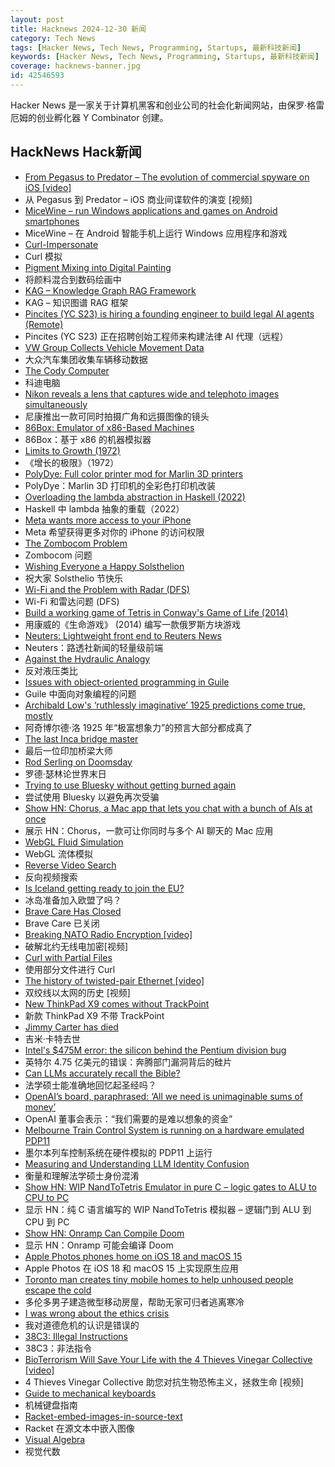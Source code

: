 ```yaml
---
layout: post
title: Hacknews 2024-12-30 新闻
category: Tech News
tags: [Hacker News, Tech News, Programming, Startups, 最新科技新闻]
keywords: [Hacker News, Tech News, Programming, Startups, 最新科技新闻]
coverage: hacknews-banner.jpg
id: 42546593
---
```


Hacker News 是一家关于计算机黑客和创业公司的社会化新闻网站，由保罗·格雷厄姆的创业孵化器 Y Combinator 创建。

## HackNews Hack新闻

- [From Pegasus to Predator – The evolution of commercial spyware on iOS [video]](https://media.ccc.de/v/38c3-from-pegasus-to-predator-the-evolution-of-commercial-spyware-on-ios)
- 从 Pegasus 到 Predator – iOS 商业间谍软件的演变 [视频]
- [MiceWine – run Windows applications and games on Android smartphones](https://github.com/KreitinnSoftware/MiceWine-Application)
- MiceWine – 在 Android 智能手机上运行 Windows 应用程序和游戏
- [Curl-Impersonate](https://github.com/lexiforest/curl-impersonate)
- Curl 模拟
- [Pigment Mixing into Digital Painting](https://scrtwpns.com/mixbox/)
- 将颜料混合到数码绘画中
- [KAG – Knowledge Graph RAG Framework](https://github.com/OpenSPG/KAG)
- KAG – 知识图谱 RAG 框架
- [Pincites (YC S23) is hiring a founding engineer to build legal AI agents (Remote)](https://www.ycombinator.com/companies/pincites/jobs)
- Pincites (YC S23) 正在招聘创始工程师来构建法律 AI 代理（远程）
- [VW Group Collects Vehicle Movement Data](https://twitter.com/alex_avoigt/status/1873315392082334150)
- 大众汽车集团收集车辆移动数据
- [The Cody Computer](https://www.codycomputer.org/)
- 科迪电脑
- [Nikon reveals a lens that captures wide and telephoto images simultaneously](https://www.digitalcameraworld.com/cameras/dash-cams/nikon-reveals-incredible-lens-that-captures-wide-and-telephoto-images-simultaneously)
- 尼康推出一款可同时拍摄广角和远摄图像的镜头
- [86Box: Emulator of x86-Based Machines](https://github.com/86Box/86Box)
- 86Box：基于 x86 的机器模拟器
- [Limits to Growth (1972)](http://bit-player.org/extras/limits/)
- 《增长的极限》（1972）
- [PolyDye: Full color printer mod for Marlin 3D printers](https://github.com/cooljjj33/PolyDye)
- PolyDye：Marlin 3D 打印机的全彩色打印机改装
- [Overloading the lambda abstraction in Haskell (2022)](https://acatalepsie.fr/posts/overloading-lambda.html)
- Haskell 中 lambda 抽象的重载（2022）
- [Meta wants more access to your iPhone](https://techcrunch.com/2024/12/19/apple-and-meta-go-to-war-over-interoperability-vs-privacy/)
- Meta 希望获得更多对你的 iPhone 的访问权限
- [The Zombocom Problem](https://newsletter.squishy.computer/p/the-zombocom-problem)
- Zombocom 问题
- [Wishing Everyone a Happy Solsthelion](https://www.solipsys.co.uk/ZimExpt/Solsthelion.html)
- 祝大家 Solsthelio 节快乐
- [Wi-Fi and the Problem with Radar (DFS)](https://blog.iptel.com.au/wifi-and-the-problem-with-radar)
- Wi-Fi 和雷达问题 (DFS)
- [Build a working game of Tetris in Conway's Game of Life (2014)](https://codegolf.stackexchange.com/questions/11880/build-a-working-game-of-tetris-in-conways-game-of-life)
- 用康威的《生命游戏》 (2014) 编写一款俄罗斯方块游戏
- [Neuters: Lightweight front end to Reuters News](https://neuters.de/about)
- Neuters：路透社新闻的轻量级前端
- [Against the Hydraulic Analogy](https://lcamtuf.substack.com/p/against-the-hydraulic-analogy)
- 反对液压类比
- [Issues with object-oriented programming in Guile](https://dthompson.us/posts/issues-with-object-oriented-programming-in-guile.html)
- Guile 中面向对象编程的问题
- [Archibald Low's ‘ruthlessly imaginative’ 1925 predictions come true, mostly](https://www.theguardian.com/science/2024/dec/29/scientist-archibald-low-ruthlessly-imaginative-1925-predictions-for-the-future-come-true)
- 阿奇博尔德·洛 1925 年“极富想象力”的预言大部分都成真了
- [The last Inca bridge master](https://www.bbc.com/travel/article/20241206-the-last-inca-bridge-master)
- 最后一位印加桥梁大师
- [Rod Serling on Doomsday](https://mubi.com/en/notebook/posts/rod-serling-on-doomsday)
- 罗德·瑟林论世界末日
- [Trying to use Bluesky without getting burned again](https://chrisholdgraf.com/blog/2024/bluesky)
- 尝试使用 Bluesky 以避免再次受骗
- [Show HN: Chorus, a Mac app that lets you chat with a bunch of AIs at once](https://melty.sh/chorus)
- 展示 HN：Chorus，一款可让你同时与多个 AI 聊天的 Mac 应用
- [WebGL Fluid Simulation](https://paveldogreat.github.io/WebGL-Fluid-Simulation/)
- WebGL 流体模拟
- [Reverse Video Search](https://blog.mixpeek.com/reverse-video-search/)
- 反向视频搜索
- [Is Iceland getting ready to join the EU?](https://mikegalsworthy.substack.com/p/is-iceland-getting-ready-to-join)
- 冰岛准备加入欧盟了吗？
- [Brave Care Has Closed](https://bravecare.com/)
- Brave Care 已关闭
- [Breaking NATO Radio Encryption [video]](https://media.ccc.de/v/38c3-breaking-nato-radio-encryption)
- 破解北约无线电加密[视频]
- [Curl with Partial Files](https://daniel.haxx.se/blog/2024/12/30/curl-with-partial-files/)
- 使用部分文件进行 Curl
- [The history of twisted-pair Ethernet [video]](https://www.youtube.com/watch?v=f8PP5IHsL8Y)
- 双绞线以太网的历史 [视频]
- [New ThinkPad X9 comes without TrackPoint](https://twitter.com/_h0x0d_/status/1871563879098290302)
- 新款 ThinkPad X9 不带 TrackPoint
- [Jimmy Carter has died](https://www.washingtonpost.com/obituaries/2024/12/29/jimmy-carter-president-dead/)
- 吉米·卡特去世
- [Intel's $475M error: the silicon behind the Pentium division bug](https://www.righto.com/2024/12/this-die-photo-of-pentium-shows.html)
- 英特尔 4.75 亿美元的错误：奔腾部门漏洞背后的硅片
- [Can LLMs accurately recall the Bible?](https://benkaiser.dev/can-llms-accurately-recall-the-bible/)
- 法学硕士能准确地回忆起圣经吗？
- [OpenAI’s board, paraphrased: ‘All we need is unimaginable sums of money’](https://daringfireball.net/2024/12/openai_unimaginable)
- OpenAI 董事会表示：“我们需要的是难以想象的资金”
- [Melbourne Train Control System is running on a hardware emulated PDP11](https://mastodon.sdf.org/@dervishe/107242749336390295)
- 墨尔本列车控制系统在硬件模拟的 PDP11 上运行
- [Measuring and Understanding LLM Identity Confusion](https://arxiv.org/abs/2411.10683)
- 衡量和理解法学硕士身份混淆
- [Show HN: WIP NandToTetris Emulator in pure C – logic gates to ALU to CPU to PC](https://github.com/con-dog/hack_emulator_c)
- 显示 HN：纯 C 语言编写的 WIP NandToTetr​​is 模拟器 – 逻辑门到 ALU 到 CPU 到 PC
- [Show HN: Onramp Can Compile Doom](https://ludocode.com/blog/onramp-can-compile-doom)
- 显示 HN：Onramp 可能会编译 Doom
- [Apple Photos phones home on iOS 18 and macOS 15](https://lapcatsoftware.com/articles/2024/12/3.html)
- Apple Photos 在 iOS 18 和 macOS 15 上实现原生应用
- [Toronto man creates tiny mobile homes to help unhoused people escape the cold](https://www.cbc.ca/lite/story/1.7419805)
- 多伦多男子建造微型移动房屋，帮助无家可归者逃离寒冷
- [I was wrong about the ethics crisis](https://cacm.acm.org/opinion/i-was-wrong-about-the-ethics-crisis/)
- 我对道德危机的认识是错误的
- [38C3: Illegal Instructions](https://media.ccc.de/c/38c3)
- 38C3：非法指令
- [BioTerrorism Will Save Your Life with the 4 Thieves Vinegar Collective [video]](https://media.ccc.de/v/38c3-bioterrorism-will-save-your-life-with-the-4-thieves-vinegar-collective)
- 4 Thieves Vinegar Collective 助您对抗生物恐怖主义，拯救生命 [视频]
- [Guide to mechanical keyboards](https://arstechnica.com/gadgets/2022/03/the-ars-technica-guide-to-mechanical-keyboards/)
- 机械键盘指南
- [Racket-embed-images-in-source-text](https://github.com/shriram/racket-embed-images-in-source-text)
- Racket 在源文本中嵌入图像
- [Visual Algebra](https://www.math.clemson.edu/~macaule/visualalgebra/youtube/)
- 视觉代数

